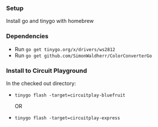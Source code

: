 
### Setup

Install go and tinygo with homebrew

### Dependencies 
 - Run `go get tinygo.org/x/drivers/ws2812`
 - Run `go get github.com/SimonWaldherr/ColorConverterGo`

### Install to Circuit Playground

In the checked out directory:

 - `tinygo flash -target=circuitplay-bluefruit`

   OR
   
 - `tinygo flash -target=circuitplay-express`
